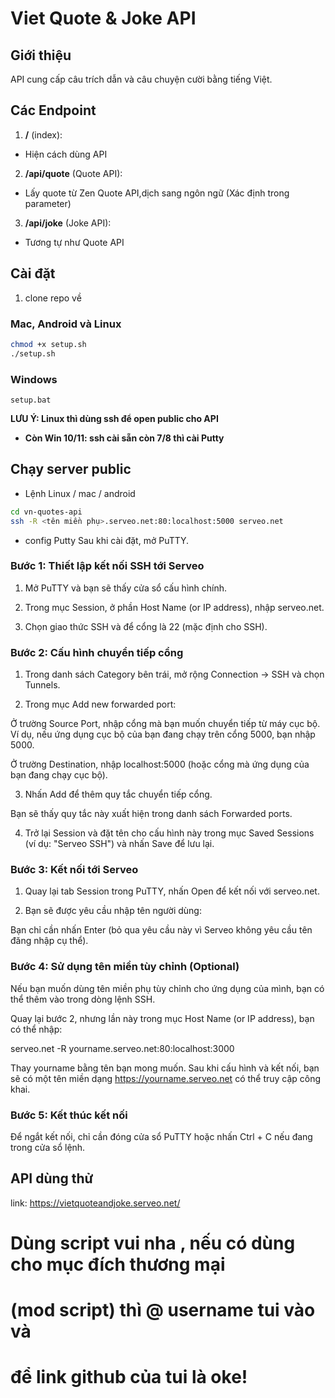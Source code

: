 # Viet Quote & Joke API

## Giới thiệu
API cung cấp câu trích dẫn và câu chuyện cười bằng tiếng Việt.
## Các Endpoint
1. **/** (index):
- Hiện cách dùng API
2. **/api/quote** (Quote API):
- Lấy quote từ Zen Quote API,dịch sang ngôn ngữ (Xác định trong parameter)
3. **/api/joke** (Joke API):
- Tương tự như Quote API
## Cài đặt
1. clone repo về
### Mac, Android và Linux
```bash
chmod +x setup.sh
./setup.sh
```
### Windows
```batch
setup.bat
```
**LƯU Ý: Linux thì dùng ssh để open public cho API**
- **Còn Win 10/11: ssh cài sẵn còn 7/8 thì cài Putty**
## Chạy server public
- Lệnh Linux / mac / android
```bash
cd vn-quotes-api
ssh -R <tên miền phụ>.serveo.net:80:localhost:5000 serveo.net
```
- config Putty
Sau khi cài đặt, mở PuTTY.


### Bước 1: Thiết lập kết nối SSH tới Serveo

1. Mở PuTTY và bạn sẽ thấy cửa sổ cấu hình chính.


2. Trong mục Session, ở phần Host Name (or IP address), nhập serveo.net.


3. Chọn giao thức SSH và để cổng là 22 (mặc định cho SSH).



### Bước 2: Cấu hình chuyển tiếp cổng

1. Trong danh sách Category bên trái, mở rộng Connection -> SSH và chọn Tunnels.


2. Trong mục Add new forwarded port:

Ở trường Source Port, nhập cổng mà bạn muốn chuyển tiếp từ máy cục bộ. Ví dụ, nếu ứng dụng cục bộ của bạn đang chạy trên cổng 5000, bạn nhập 5000.

Ở trường Destination, nhập localhost:5000 (hoặc cổng mà ứng dụng của bạn đang chạy cục bộ).



3. Nhấn Add để thêm quy tắc chuyển tiếp cổng.

Bạn sẽ thấy quy tắc này xuất hiện trong danh sách Forwarded ports.



4. Trở lại Session và đặt tên cho cấu hình này trong mục Saved Sessions (ví dụ: "Serveo SSH") và nhấn Save để lưu lại.



### Bước 3: Kết nối tới Serveo

1. Quay lại tab Session trong PuTTY, nhấn Open để kết nối với serveo.net.


2. Bạn sẽ được yêu cầu nhập tên người dùng:

Bạn chỉ cần nhấn Enter (bỏ qua yêu cầu này vì Serveo không yêu cầu tên đăng nhập cụ thể).




### Bước 4: Sử dụng tên miền tùy chỉnh (Optional)

Nếu bạn muốn dùng tên miền phụ tùy chỉnh cho ứng dụng của mình, bạn có thể thêm vào trong dòng lệnh SSH.

Quay lại bước 2, nhưng lần này trong mục Host Name (or IP address), bạn có thể nhập:


serveo.net -R yourname.serveo.net:80:localhost:3000

Thay yourname bằng tên bạn mong muốn. Sau khi cấu hình và kết nối, bạn sẽ có một tên miền dạng https://yourname.serveo.net có thể truy cập công khai.

### Bước 5: Kết thúc kết nối

Để ngắt kết nối, chỉ cần đóng cửa sổ PuTTY hoặc nhấn Ctrl + C nếu đang trong cửa sổ lệnh.
## API dùng thử
link: https://vietquoteandjoke.serveo.net/


# Dùng script vui nha , nếu có dùng cho mục đích thương mại
# (mod script) thì @ username tui vào và
# để link github của tui là oke!

